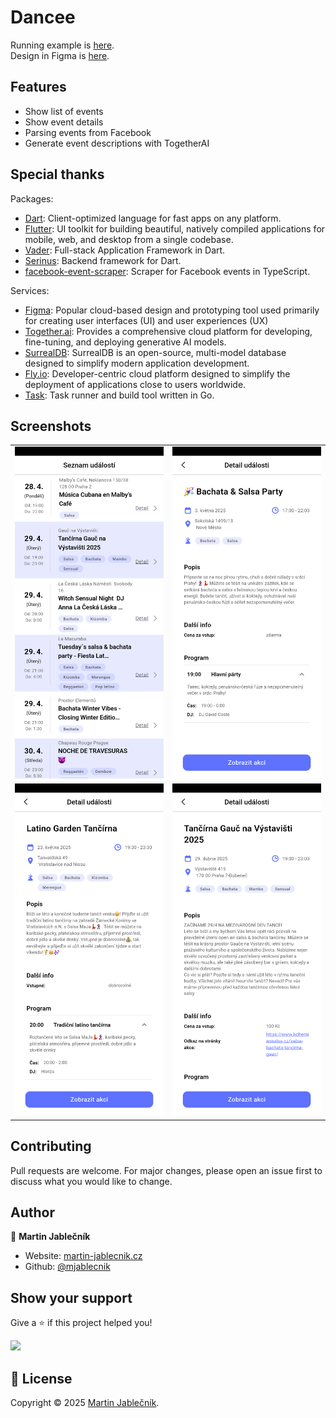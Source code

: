 # Dancee
Running example is [here](https://dancee-app-silent-violet-46.fly.dev/).<br>
Design in Figma is [here](https://www.figma.com/design/sFohSyjLPAMvOACZK7JjJu/Dancee?node-id=2035-13171&p=f).


## Features
- Show list of events
- Show event details
- Parsing events from Facebook
- Generate event descriptions with TogetherAI


## Special thanks

Packages:
- [Dart](https://dart.dev/): Client-optimized language for fast apps on any platform.
- [Flutter](https://flutter.dev/): UI toolkit for building beautiful, natively compiled applications for mobile, web, and desktop from a single codebase.
- [Vader](https://github.com/mjablecnik/vader_framework): Full-stack Application Framework in Dart.
- [Serinus](https://serinus.app): Backend framework for Dart.
- [facebook-event-scraper](https://github.com/francescov1/facebook-event-scraper): Scraper for Facebook events in TypeScript. 
 
Services:
- [Figma](https://www.figma.com): Popular cloud-based design and prototyping tool used primarily for creating user interfaces (UI) and user experiences (UX)
- [Together.ai](https://www.together.ai): Provides a comprehensive cloud platform for developing, fine-tuning, and deploying generative AI models.
- [SurrealDB](https://surrealdb.com): SurrealDB is an open-source, multi-model database designed to simplify modern application development.
- [Fly.io](https://fly.io): Developer-centric cloud platform designed to simplify the deployment of applications close to users worldwide.
- [Task](https://taskfile.dev): Task runner and build tool written in Go.


## Screenshots
<table>
 <tr><td>
   <img src="screenshots/Screenshot_20250428_115724.png">
 </td><td>
   <img src="screenshots/Screenshot_20250428_115742.png">
 </td></tr>
 <tr><td>
   <img src="screenshots/Screenshot_20250428_120141.png">
 </td><td>
   <img src="screenshots/Screenshot_20250428_120245.png">
 </td></tr>
</table>


## Contributing
Pull requests are welcome. For major changes, please open an issue first to discuss what you would like to change.


## Author

👤 **Martin Jablečník**

* Website: [martin-jablecnik.cz](https://www.martin-jablecnik.cz)
* Github: [@mjablecnik](https://github.com/mjablecnik)


## Show your support

Give a ⭐️ if this project helped you!

<a href="https://www.patreon.com/mjablecnik">
  <img src="https://c5.patreon.com/external/logo/become_a_patron_button@2x.png" width="160">
</a>


## 📝 License

Copyright © 2025 [Martin Jablečník](https://github.com/mjablecnik).<br />
